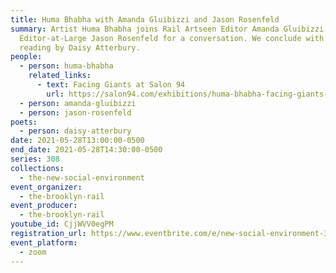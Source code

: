 ```yaml
---
title: Huma Bhabha with Amanda Gluibizzi and Jason Rosenfeld
summary: Artist Huma Bhabha joins Rail Artseen Editor Amanda Gluibizzi and
  Editor-at-Large Jason Rosenfeld for a conversation. We conclude with a poetry
  reading by Daisy Atterbury.
people:
  - person: huma-bhabha
    related_links:
      - text: Facing Giants at Salon 94
        url: https://salon94.com/exhibitions/huma-bhabha-facing-giants-2021
  - person: amanda-gluibizzi
  - person: jason-rosenfeld
poets:
  - person: daisy-atterbury
date: 2021-05-28T13:00:00-0500
end_date: 2021-05-28T14:30:00-0500
series: 308
collections:
  - the-new-social-environment
event_organizer:
  - the-brooklyn-rail
event_producer:
  - the-brooklyn-rail
youtube_id: CjjWVV0egPM
registration_url: https://www.eventbrite.com/e/new-social-environment-308-huma-bhabha-tickets-156146304801
event_platform:
  - zoom
---
```


